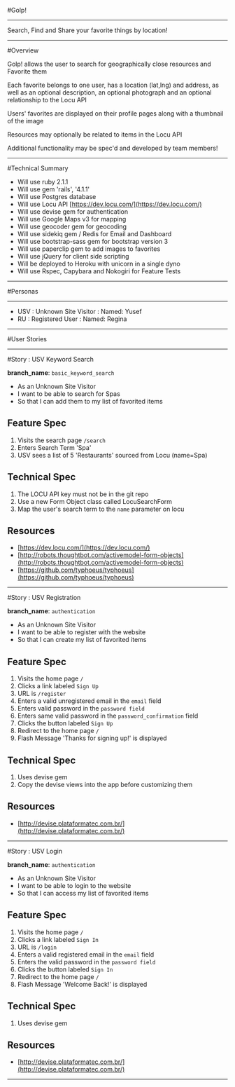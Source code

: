 #Golp!

---

Search, Find and Share your favorite things by location!

---

#Overview

Golp! allows the user to search for geographically close resources and Favorite them

Each favorite belongs to one user, has a location (lat,lng) and address, as well as an optional
description, an optional photograph and an optional relationship to the Locu API

Users' favorites are displayed on their profile pages along with a thumbnail of the image

Resources may optionally be related to items in the Locu API


Additional functionality may be spec'd and developed by team members!

---


#Technical Summary
* Will use ruby 2.1.1
* Will use gem 'rails', '4.1.1'
* Will use Postgres database
* Will use Locu API [https://dev.locu.com/](https://dev.locu.com/)
* Will use devise gem for authentication
* Will use Google Maps v3 for mapping
* Will use geocoder gem for geocoding
* Will use sidekiq gem / Redis for Email and Dashboard
* Will use bootstrap-sass gem for bootstrap version 3
* Will use paperclip gem to add images to favorites
* Will use jQuery for client side scripting
* Will be deployed to Heroku with unicorn in a single dyno
* Will use Rspec, Capybara and Nokogiri for Feature Tests

---

#Personas

---

* USV : Unknown Site Visitor : Named: Yusef
* RU : Registered User : Named: Regina

---

#User Stories

---

#Story : USV Keyword Search

__branch_name__: ```basic_keyword_search```

* As an Unknown Site Visitor
* I want to be able to search for Spas
* So that I can add them to my list of favorited items

## Feature Spec
1. Visits the search page ```/search```
2. Enters Search Term 'Spa'
3. USV sees a list of 5 'Restaurants' sourced from Locu (name=Spa)

## Technical Spec
1. The LOCU API key must not be in the git repo
2. Use a new Form Object class called LocuSearchForm
3. Map the user's search term to the ```name``` parameter on locu

## Resources
* [https://dev.locu.com/](https://dev.locu.com/)
* [http://robots.thoughtbot.com/activemodel-form-objects](http://robots.thoughtbot.com/activemodel-form-objects)
* [https://github.com/typhoeus/typhoeus](https://github.com/typhoeus/typhoeus)
---


#Story : USV Registration

__branch_name__: ```authentication```

* As an Unknown Site Visitor
* I want to be able to register with the website
* So that I can create my list of favorited items

## Feature Spec
1. Visits the home page ```/```
2. Clicks a link labeled ```Sign Up```
3. URL is ```/register```
4. Enters a valid unregistered email in the ```email``` field
5. Enters valid password in the ```password field```
6. Enters same valid password in the ```password_confirmation``` field
7. Clicks the button labeled ```Sign Up```
8. Redirect to the home page ```/```
9. Flash Message 'Thanks for signing up!' is displayed


## Technical Spec
1. Uses devise gem
2. Copy the devise views into the app before customizing them

## Resources
* [http://devise.plataformatec.com.br/](http://devise.plataformatec.com.br/)


---

#Story : USV Login

__branch_name__: ```authentication```

* As an Unknown Site Visitor
* I want to be able to login to the website
* So that I can access my list of favorited items

## Feature Spec
1. Visits the home page ```/```
2. Clicks a link labeled ```Sign In```
3. URL is ```/login```
4. Enters a valid registered email in the ```email``` field
5. Enters the valid password in the ```password field```
7. Clicks the button labeled ```Sign In```
8. Redirect to the home page ```/```
9. Flash Message 'Welcome Back!' is displayed


## Technical Spec
1. Uses devise gem

## Resources
* [http://devise.plataformatec.com.br/](http://devise.plataformatec.com.br/)

---








